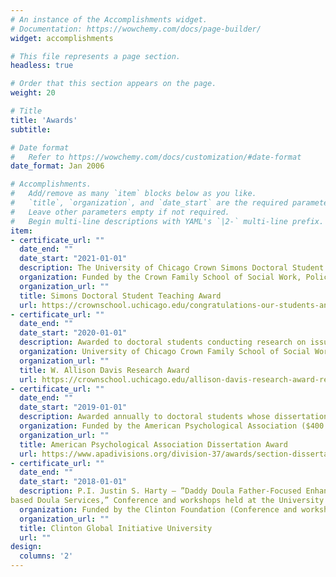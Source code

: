 ```yaml
---
# An instance of the Accomplishments widget.
# Documentation: https://wowchemy.com/docs/page-builder/
widget: accomplishments

# This file represents a page section.
headless: true

# Order that this section appears on the page.
weight: 20

# Title
title: 'Awards'
subtitle:

# Date format
#   Refer to https://wowchemy.com/docs/customization/#date-format
date_format: Jan 2006

# Accomplishments.
#   Add/remove as many `item` blocks below as you like.
#   `title`, `organization`, and `date_start` are the required parameters.
#   Leave other parameters empty if not required.
#   Begin multi-line descriptions with YAML's `|2-` multi-line prefix.
item:
- certificate_url: ""
  date_end: ""
  date_start: "2021-01-01"
  description: The University of Chicago Crown Simons Doctoral Student Teaching Award recognizes and honors PhD students who have demonstrated outstanding teaching and instruction in the master’s program. Winners are selected each year based on the instructor’s contributions to the development of inclusive pedagogy in social work education and to a classroom that promotes critical thinking, advances knowledge, and supports students’ academic and professional development.
  organization: Funded by the Crown Family School of Social Work, Policy, and Practice ($1,000 monetary prize)
  organization_url: ""
  title: Simons Doctoral Student Teaching Award
  url: https://crownschool.uchicago.edu/congratulations-our-students-and-class-2021
- certificate_url: ""
  date_end: ""
  date_start: "2020-01-01"
  description: Awarded to doctoral students conducting research on issues related to those Dr. W. Allison Davis studied throughout his life such as systems of stratification and segregation between and within racial and ethnic groups in the United States as well as related effects on family life, language use, educational attainment, and the development of personality and character of children and adolescents in American minority groups.
  organization: University of Chicago Crown Family School of Social Work, Policy, and Practice; Funded by the Andrew W. Mellon Foundation ($4,900 for dissertation research)
  organization_url: ""
  title: W. Allison Davis Research Award
  url: https://crownschool.uchicago.edu/allison-davis-research-award-recipients
- certificate_url: ""
  date_end: ""
  date_start: "2019-01-01"
  description: Awarded annually to doctoral students whose dissertations concern the issue of child maltreatment that best exemplifies the mission of the Society for Child and Family Policy and Practice. Received under APA’s Division 37 Society for Child Family Policy and Practice, Section 1 Child Maltreatment.
  organization: Funded by the American Psychological Association ($400 for dissertation research)
  organization_url: ""
  title: American Psychological Association Dissertation Award
  url: https://www.apadivisions.org/division-37/awards/section-dissertation?tab=4
- certificate_url: ""
  date_end: ""
  date_start: "2018-01-01"
  description: P.I. Justin S. Harty – ”Daddy Doula Father-Focused Enhancements to Existing Community-
based Doula Services,” Conference and workshops held at the University of Chicago, Chicago, IL, October 19-21.
  organization: Funded by the Clinton Foundation (Conference and workshop accommodation)
  organization_url: ""
  title: Clinton Global Initiative University
  url: ""
design:
  columns: '2' 
---
```

